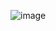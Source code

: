 ![image](https://user-images.githubusercontent.com/28903689/27648021-e3bc89f6-5c35-11e7-9216-0f4eb37451ce.png)
